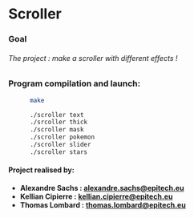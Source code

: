# Scroller

### Goal
###### The project : make a scroller with different effects !

### Program compilation and launch:
  ```sh
        make
```
  ```sh
        ./scroller text
        ./srcoller thick
        ./scroller mask
        ./scroller pokemon
        ./scroller slider
        ./scroller stars
```

#### Project realised by:
- **Alexandre Sachs : [alexandre.sachs@epitech.eu](https://github.com/SachsA)**
- **Kellian Cipierre : [kellian.cipierre@epitech.eu](https://github.com/K6PIR)**
- **Thomas Lombard : [thomas.lombard@epitech.eu](https://github.com/Deafter)**
